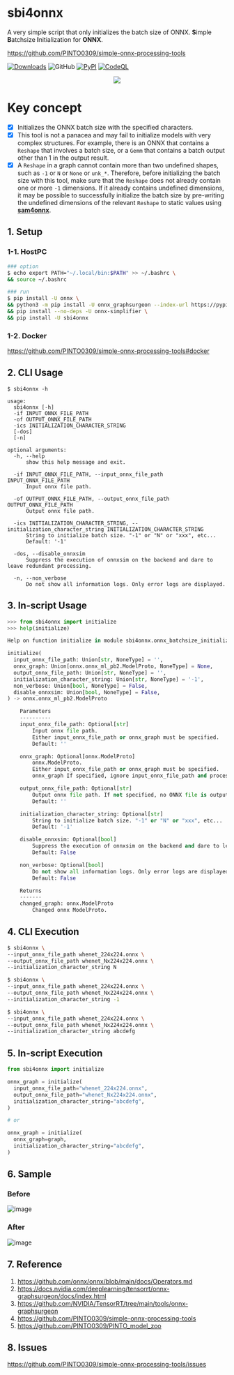 # sbi4onnx
A very simple script that only initializes the batch size of ONNX. **S**imple **B**atchsize **I**nitialization for **ONNX**.

https://github.com/PINTO0309/simple-onnx-processing-tools

[![Downloads](https://static.pepy.tech/personalized-badge/sbi4onnx?period=total&units=none&left_color=grey&right_color=brightgreen&left_text=Downloads)](https://pepy.tech/project/sbi4onnx) ![GitHub](https://img.shields.io/github/license/PINTO0309/sbi4onnx?color=2BAF2B) [![PyPI](https://img.shields.io/pypi/v/sbi4onnx?color=2BAF2B)](https://pypi.org/project/sbi4onnx/) [![CodeQL](https://github.com/PINTO0309/sbi4onnx/workflows/CodeQL/badge.svg)](https://github.com/PINTO0309/sbi4onnx/actions?query=workflow%3ACodeQL)

<p align="center">
  <img src="https://user-images.githubusercontent.com/33194443/170157713-78a1b84e-caf6-4abe-92e4-c9ea51bcaacd.png" />
</p>

# Key concept

- [x] Initializes the ONNX batch size with the specified characters.
- [x] This tool is not a panacea and may fail to initialize models with very complex structures. For example, there is an ONNX that contains a `Reshape` that involves a batch size, or a `Gemm` that contains a batch output other than 1 in the output result.
- [x] A `Reshape` in a graph cannot contain more than two undefined shapes, such as `-1` or `N` or `None` or `unk_*`. Therefore, before initializing the batch size with this tool, make sure that the `Reshape` does not already contain one or more `-1` dimensions. If it already contains undefined dimensions, it may be possible to successfully initialize the batch size by pre-writing the undefined dimensions of the relevant `Reshape` to static values using **[sam4onnx](https://github.com/PINTO0309/sam4onnx)**.

## 1. Setup
### 1-1. HostPC
```bash
### option
$ echo export PATH="~/.local/bin:$PATH" >> ~/.bashrc \
&& source ~/.bashrc

### run
$ pip install -U onnx \
&& python3 -m pip install -U onnx_graphsurgeon --index-url https://pypi.ngc.nvidia.com \
&& pip install --no-deps -U onnx-simplifier \
&& pip install -U sbi4onnx
```
### 1-2. Docker
https://github.com/PINTO0309/simple-onnx-processing-tools#docker

## 2. CLI Usage
```
$ sbi4onnx -h

usage:
  sbi4onnx [-h]
  -if INPUT_ONNX_FILE_PATH
  -of OUTPUT_ONNX_FILE_PATH
  -ics INITIALIZATION_CHARACTER_STRING
  [-dos]
  [-n]

optional arguments:
  -h, --help
      show this help message and exit.

  -if INPUT_ONNX_FILE_PATH, --input_onnx_file_path INPUT_ONNX_FILE_PATH
      Input onnx file path.

  -of OUTPUT_ONNX_FILE_PATH, --output_onnx_file_path OUTPUT_ONNX_FILE_PATH
      Output onnx file path.

  -ics INITIALIZATION_CHARACTER_STRING, --initialization_character_string INITIALIZATION_CHARACTER_STRING
      String to initialize batch size. "-1" or "N" or "xxx", etc...
      Default: '-1'

  -dos, --disable_onnxsim
      Suppress the execution of onnxsim on the backend and dare to leave redundant processing.

  -n, --non_verbose
      Do not show all information logs. Only error logs are displayed.
```

## 3. In-script Usage
```python
>>> from sbi4onnx import initialize
>>> help(initialize)

Help on function initialize in module sbi4onnx.onnx_batchsize_initialize:

initialize(
  input_onnx_file_path: Union[str, NoneType] = '',
  onnx_graph: Union[onnx.onnx_ml_pb2.ModelProto, NoneType] = None,
  output_onnx_file_path: Union[str, NoneType] = '',
  initialization_character_string: Union[str, NoneType] = '-1',
  non_verbose: Union[bool, NoneType] = False,
  disable_onnxsim: Union[bool, NoneType] = False,
) -> onnx.onnx_ml_pb2.ModelProto

    Parameters
    ----------
    input_onnx_file_path: Optional[str]
        Input onnx file path.
        Either input_onnx_file_path or onnx_graph must be specified.
        Default: ''

    onnx_graph: Optional[onnx.ModelProto]
        onnx.ModelProto.
        Either input_onnx_file_path or onnx_graph must be specified.
        onnx_graph If specified, ignore input_onnx_file_path and process onnx_graph.

    output_onnx_file_path: Optional[str]
        Output onnx file path. If not specified, no ONNX file is output.
        Default: ''

    initialization_character_string: Optional[str]
        String to initialize batch size. "-1" or "N" or "xxx", etc...
        Default: '-1'

    disable_onnxsim: Optional[bool]
        Suppress the execution of onnxsim on the backend and dare to leave redundant processing.
        Default: False

    non_verbose: Optional[bool]
        Do not show all information logs. Only error logs are displayed.
        Default: False

    Returns
    -------
    changed_graph: onnx.ModelProto
        Changed onnx ModelProto.
```

## 4. CLI Execution
```bash
$ sbi4onnx \
--input_onnx_file_path whenet_224x224.onnx \
--output_onnx_file_path whenet_Nx224x224.onnx \
--initialization_character_string N

$ sbi4onnx \
--input_onnx_file_path whenet_224x224.onnx \
--output_onnx_file_path whenet_Nx224x224.onnx \
--initialization_character_string -1

$ sbi4onnx \
--input_onnx_file_path whenet_224x224.onnx \
--output_onnx_file_path whenet_Nx224x224.onnx \
--initialization_character_string abcdefg
```

## 5. In-script Execution
```python
from sbi4onnx import initialize

onnx_graph = initialize(
  input_onnx_file_path="whenet_224x224.onnx",
  output_onnx_file_path="whenet_Nx224x224.onnx",
  initialization_character_string="abcdefg",
)

# or

onnx_graph = initialize(
  onnx_graph=graph,
  initialization_character_string="abcdefg",
)
```

## 6. Sample
### Before
![image](https://user-images.githubusercontent.com/33194443/166225839-3b8d6378-e76f-4139-b5d1-db547ba16d16.png)

### After
![image](https://user-images.githubusercontent.com/33194443/166225927-cb39ea2f-85f6-4fdd-afbc-78a46a2475a1.png)

## 7. Reference
1. https://github.com/onnx/onnx/blob/main/docs/Operators.md
2. https://docs.nvidia.com/deeplearning/tensorrt/onnx-graphsurgeon/docs/index.html
3. https://github.com/NVIDIA/TensorRT/tree/main/tools/onnx-graphsurgeon
4. https://github.com/PINTO0309/simple-onnx-processing-tools
5. https://github.com/PINTO0309/PINTO_model_zoo

## 8. Issues
https://github.com/PINTO0309/simple-onnx-processing-tools/issues
